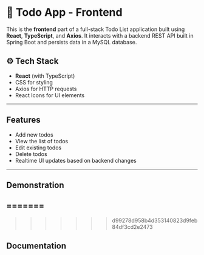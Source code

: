# 📝 Todo App - Frontend

This is the **frontend** part of a full-stack Todo List application built using **React**, **TypeScript**, and **Axios**. It interacts with a backend REST API built in Spring Boot and persists data in a MySQL database.

## ⚙️ Tech Stack

-  **React** (with TypeScript)
-  CSS for styling
-  Axios for HTTP requests
-  React Icons for UI elements

---

##  Features

- Add new todos
- View the list of todos
- Edit existing todos
- Delete todos
- Realtime UI updates based on backend changes

---

## Demonstration 


=======
---
>>>>>>> d99278d958b4d353140823d9feb84df3cd2e2473
## Documentation  

